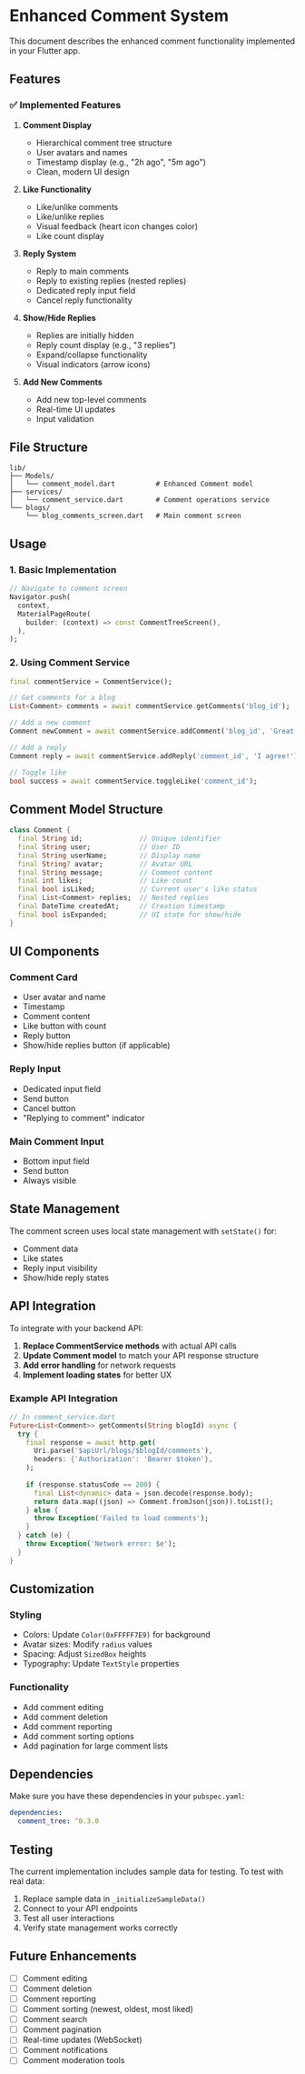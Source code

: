 # Enhanced Comment System

This document describes the enhanced comment functionality implemented in your Flutter app.

## Features

### ✅ Implemented Features

1. **Comment Display**
   - Hierarchical comment tree structure
   - User avatars and names
   - Timestamp display (e.g., "2h ago", "5m ago")
   - Clean, modern UI design

2. **Like Functionality**
   - Like/unlike comments
   - Like/unlike replies
   - Visual feedback (heart icon changes color)
   - Like count display

3. **Reply System**
   - Reply to main comments
   - Reply to existing replies (nested replies)
   - Dedicated reply input field
   - Cancel reply functionality

4. **Show/Hide Replies**
   - Replies are initially hidden
   - Reply count display (e.g., "3 replies")
   - Expand/collapse functionality
   - Visual indicators (arrow icons)

5. **Add New Comments**
   - Add new top-level comments
   - Real-time UI updates
   - Input validation

## File Structure

```
lib/
├── Models/
│   └── comment_model.dart          # Enhanced Comment model
├── services/
│   └── comment_service.dart        # Comment operations service
└── blogs/
    └── blog_comments_screen.dart   # Main comment screen
```

## Usage

### 1. Basic Implementation

```dart
// Navigate to comment screen
Navigator.push(
  context,
  MaterialPageRoute(
    builder: (context) => const CommentTreeScreen(),
  ),
);
```

### 2. Using Comment Service

```dart
final commentService = CommentService();

// Get comments for a blog
List<Comment> comments = await commentService.getComments('blog_id');

// Add a new comment
Comment newComment = await commentService.addComment('blog_id', 'Great post!');

// Add a reply
Comment reply = await commentService.addReply('comment_id', 'I agree!');

// Toggle like
bool success = await commentService.toggleLike('comment_id');
```

## Comment Model Structure

```dart
class Comment {
  final String id;              // Unique identifier
  final String user;            // User ID
  final String userName;        // Display name
  final String? avatar;         // Avatar URL
  final String message;         // Comment content
  final int likes;              // Like count
  final bool isLiked;           // Current user's like status
  final List<Comment> replies;  // Nested replies
  final DateTime createdAt;     // Creation timestamp
  final bool isExpanded;        // UI state for show/hide
}
```

## UI Components

### Comment Card
- User avatar and name
- Timestamp
- Comment content
- Like button with count
- Reply button
- Show/hide replies button (if applicable)

### Reply Input
- Dedicated input field
- Send button
- Cancel button
- "Replying to comment" indicator

### Main Comment Input
- Bottom input field
- Send button
- Always visible

## State Management

The comment screen uses local state management with `setState()` for:
- Comment data
- Like states
- Reply input visibility
- Show/hide reply states

## API Integration

To integrate with your backend API:

1. **Replace CommentService methods** with actual API calls
2. **Update Comment model** to match your API response structure
3. **Add error handling** for network requests
4. **Implement loading states** for better UX

### Example API Integration

```dart
// In comment_service.dart
Future<List<Comment>> getComments(String blogId) async {
  try {
    final response = await http.get(
      Uri.parse('$apiUrl/blogs/$blogId/comments'),
      headers: {'Authorization': 'Bearer $token'},
    );
    
    if (response.statusCode == 200) {
      final List<dynamic> data = json.decode(response.body);
      return data.map((json) => Comment.fromJson(json)).toList();
    } else {
      throw Exception('Failed to load comments');
    }
  } catch (e) {
    throw Exception('Network error: $e');
  }
}
```

## Customization

### Styling
- Colors: Update `Color(0xFFFFF7E9)` for background
- Avatar sizes: Modify `radius` values
- Spacing: Adjust `SizedBox` heights
- Typography: Update `TextStyle` properties

### Functionality
- Add comment editing
- Add comment deletion
- Add comment reporting
- Add comment sorting options
- Add pagination for large comment lists

## Dependencies

Make sure you have these dependencies in your `pubspec.yaml`:

```yaml
dependencies:
  comment_tree: ^0.3.0
```

## Testing

The current implementation includes sample data for testing. To test with real data:

1. Replace sample data in `_initializeSampleData()`
2. Connect to your API endpoints
3. Test all user interactions
4. Verify state management works correctly

## Future Enhancements

- [ ] Comment editing
- [ ] Comment deletion
- [ ] Comment reporting
- [ ] Comment sorting (newest, oldest, most liked)
- [ ] Comment search
- [ ] Comment pagination
- [ ] Real-time updates (WebSocket)
- [ ] Comment notifications
- [ ] Comment moderation tools 